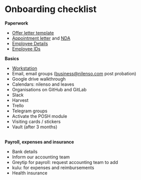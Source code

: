 # Onboarding checklist

**Paperwork**

* [Offer letter template](https://docs.google.com/document/d/1cDSvYKwCFUN2RIoE_FAK_wpTzOpdUqtvfIgfnjDeJ4I/edit)
* [Appointment letter](https://docs.google.com/document/d/1yQefVHWJGki_VQFDSHCo4Sp7FM-dqOqUxjMO1KE3a_s/edit) and [NDA](https://docs.google.com/document/d/1dD8bZPbu8n7KshGmvaOrcyzZSLEQLZ9aukO9hvSK05g/edit)
* [Employee Details](https://docs.google.com/spreadsheets/d/1GZ3Ny2B0EAmKbLext5NeFy3mDvQVASL1-XimGL0c5mg/edit#gid=728967695)
* [Employee IDs](https://drive.google.com/open?id=0B9F6TU8ktP16cnFyeUJ0ek85OTA)

**Basics**

* [Workstation](https://app.gitbook.com/@nilenso/s/playbook/\~/drafts/-Mjdm-OIDupxedL7irH1/office/workstation)
* Email, email groups (business@nilenso.com post probation) 
* Google drive walkthrough
* Calendars: nilenso and leaves
* Organisations on GitHub and GitLab
* Slack
* Harvest
* Trello
* Telegram groups
* Activate the POSH module
* Visiting cards / stickers
* Vault (after 3 months)

\
**Payroll, expenses and insurance**

* Bank details
* Inform our accounting team
* Greytip for payroll: request accounting team to add
* kulu: for expenses and reimbursements
* Health insurance
